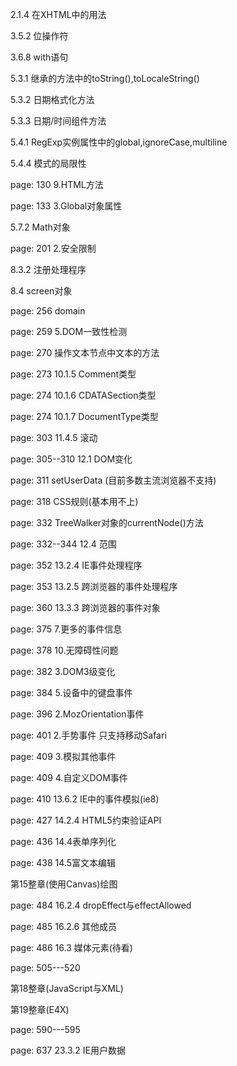 2.1.4 在XHTML中的用法

3.5.2 位操作符

3.6.8 with语句

5.3.1 继承的方法中的toString(),toLocaleString()

5.3.2 日期格式化方法

5.3.3 日期/时间组件方法

5.4.1 RegExp实例属性中的global,ignoreCase,multiline

5.4.4 模式的局限性

page: 130   9.HTML方法

page: 133   3.Global对象属性

5.7.2 Math对象

page: 201 2.安全限制

8.3.2 注册处理程序

8.4 screen对象

page: 256 domain

page: 259 5.DOM一致性检测

page: 270 操作文本节点中文本的方法

page: 273 10.1.5 Comment类型

page: 274 10.1.6 CDATASection类型

page: 274 10.1.7 DocumentType类型

page: 303 11.4.5 滚动

page: 305--310 12.1 DOM变化

page: 311 setUserData (目前多数主流浏览器不支持)

page: 318 CSS规则(基本用不上)

page: 332 TreeWalker对象的currentNode()方法

page: 332--344 12.4 范围

page: 352 13.2.4 IE事件处理程序

page: 353 13.2.5 跨浏览器的事件处理程序

page: 360 13.3.3 跨浏览器的事件对象

page: 375 7.更多的事件信息

page: 378 10.无障碍性问题

page: 382 3.DOM3级变化

page: 384 5.设备中的键盘事件

page: 396 2.MozOrientation事件

page: 401 2.手势事件 只支持移动Safari

page: 409 3.模拟其他事件

page: 409 4.自定义DOM事件

page: 410 13.6.2 IE中的事件模拟(ie8)

page: 427 14.2.4 HTML5约束验证API

page: 436 14.4表单序列化

page: 438 14.5富文本编辑

第15整章(使用Canvas)绘图

page: 484 16.2.4 dropEffect与effectAllowed

page: 485 16.2.6 其他成员

page: 486 16.3 媒体元素(待看)

page: 505---520

第18整章(JavaScript与XML)

第19整章(E4X)

page: 590---595

page: 637 23.3.2 IE用户数据

